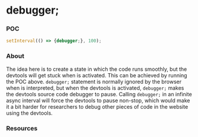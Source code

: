 # debugger;

### POC

```javascript
setInterval(() => {debugger;}, 100);
```

### About

The idea here is to create a state in which the code runs smoothly, but the devtools will get stuck when is activated. 
This can be achieved by running the POC above. 
`debugger;` statement is normally ignored by the browser when is interpreted, but when the devtools is activated, `debugger;` makes the devtools source code debugger to pause.
Calling `debugger;` in an infinite async interval will force the devtools to pause non-stop, which would make it a bit harder for researchers to debug other pieces of code in the website using the devtools.

### Resources
